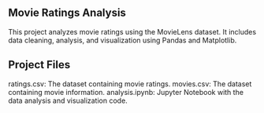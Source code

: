 ## Movie Ratings Analysis

This project analyzes movie ratings using the MovieLens dataset. It includes data cleaning, analysis, and visualization using Pandas and Matplotlib.

## Project Files

ratings.csv: The dataset containing movie ratings.
movies.csv: The dataset containing movie information.
analysis.ipynb: Jupyter Notebook with the data analysis and visualization code.
